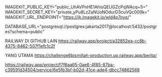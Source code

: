 
IMAGEKIT_PUBLIC_KEY="public_UhAVPnHE1AhisQEUGZcPqWAcq+5="
IMAGEKIT_SECRET_KEY="private_yPu8LzZaNUoNOdurD3cuVQc009k="
IMAGEKIT_URL_ENDPOINT="https://ik.imagekit.io/wld4p7nyq/"

DATABASE_URL="postgresql://postgres:jakarta2017@localhost:5432/postgres?schema=public"


RAILWAY DI GITHUB LAIN
https://railway.app/project/a32852ea-cc8b-4375-8462-507f1efc1c2f


YANG UTAMA 
https://challenge6bismillah-production.up.railway.app/berita/

https://railway.app/project/f7f6aa65-0ae6-4f85-87ba-c39591d34504/service/6e5fb3bf-b02d-41ce-ade4-dbcc74862568
